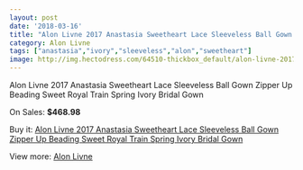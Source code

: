 ```yaml
---
layout: post
date: '2018-03-16'
title: "Alon Livne 2017 Anastasia Sweetheart Lace Sleeveless Ball Gown Zipper Up Beading Sweet Royal Train Spring Ivory Bridal Gown"
category: Alon Livne
tags: ["anastasia","ivory","sleeveless","alon","sweetheart"]
image: http://img.hectodress.com/64510-thickbox_default/alon-livne-2017-anastasia-sweetheart-lace-sleeveless-ball-gown-zipper-up-beading-sweet-royal-train-spring-ivory-bridal-gown.jpg
---
```

Alon Livne 2017 Anastasia Sweetheart Lace Sleeveless Ball Gown Zipper Up Beading Sweet Royal Train Spring Ivory Bridal Gown

On Sales: **$468.98**
<a href="https://www.hectodress.com/alon-livne/20908-alon-livne-2017-anastasia-sweetheart-lace-sleeveless-ball-gown-zipper-up-beading-sweet-royal-train-spring-ivory-bridal-gown.html"><amp-img layout="responsive" width="600" height="600" src="//img.hectodress.com/64510-thickbox_default/alon-livne-2017-anastasia-sweetheart-lace-sleeveless-ball-gown-zipper-up-beading-sweet-royal-train-spring-ivory-bridal-gown.jpg" alt="Alon Livne 2017 Anastasia Sweetheart Lace Sleeveless Ball Gown Zipper Up Beading Sweet Royal Train Spring Ivory Bridal Gown 0" /></a>
<a href="https://www.hectodress.com/alon-livne/20908-alon-livne-2017-anastasia-sweetheart-lace-sleeveless-ball-gown-zipper-up-beading-sweet-royal-train-spring-ivory-bridal-gown.html"><amp-img layout="responsive" width="600" height="600" src="//img.hectodress.com/64517-thickbox_default/alon-livne-2017-anastasia-sweetheart-lace-sleeveless-ball-gown-zipper-up-beading-sweet-royal-train-spring-ivory-bridal-gown.jpg" alt="Alon Livne 2017 Anastasia Sweetheart Lace Sleeveless Ball Gown Zipper Up Beading Sweet Royal Train Spring Ivory Bridal Gown 1" /></a>
<a href="https://www.hectodress.com/alon-livne/20908-alon-livne-2017-anastasia-sweetheart-lace-sleeveless-ball-gown-zipper-up-beading-sweet-royal-train-spring-ivory-bridal-gown.html"><amp-img layout="responsive" width="600" height="600" src="//img.hectodress.com/64516-thickbox_default/alon-livne-2017-anastasia-sweetheart-lace-sleeveless-ball-gown-zipper-up-beading-sweet-royal-train-spring-ivory-bridal-gown.jpg" alt="Alon Livne 2017 Anastasia Sweetheart Lace Sleeveless Ball Gown Zipper Up Beading Sweet Royal Train Spring Ivory Bridal Gown 2" /></a>
<a href="https://www.hectodress.com/alon-livne/20908-alon-livne-2017-anastasia-sweetheart-lace-sleeveless-ball-gown-zipper-up-beading-sweet-royal-train-spring-ivory-bridal-gown.html"><amp-img layout="responsive" width="600" height="600" src="//img.hectodress.com/64515-thickbox_default/alon-livne-2017-anastasia-sweetheart-lace-sleeveless-ball-gown-zipper-up-beading-sweet-royal-train-spring-ivory-bridal-gown.jpg" alt="Alon Livne 2017 Anastasia Sweetheart Lace Sleeveless Ball Gown Zipper Up Beading Sweet Royal Train Spring Ivory Bridal Gown 3" /></a>
<a href="https://www.hectodress.com/alon-livne/20908-alon-livne-2017-anastasia-sweetheart-lace-sleeveless-ball-gown-zipper-up-beading-sweet-royal-train-spring-ivory-bridal-gown.html"><amp-img layout="responsive" width="600" height="600" src="//img.hectodress.com/64514-thickbox_default/alon-livne-2017-anastasia-sweetheart-lace-sleeveless-ball-gown-zipper-up-beading-sweet-royal-train-spring-ivory-bridal-gown.jpg" alt="Alon Livne 2017 Anastasia Sweetheart Lace Sleeveless Ball Gown Zipper Up Beading Sweet Royal Train Spring Ivory Bridal Gown 4" /></a>
<a href="https://www.hectodress.com/alon-livne/20908-alon-livne-2017-anastasia-sweetheart-lace-sleeveless-ball-gown-zipper-up-beading-sweet-royal-train-spring-ivory-bridal-gown.html"><amp-img layout="responsive" width="600" height="600" src="//img.hectodress.com/64513-thickbox_default/alon-livne-2017-anastasia-sweetheart-lace-sleeveless-ball-gown-zipper-up-beading-sweet-royal-train-spring-ivory-bridal-gown.jpg" alt="Alon Livne 2017 Anastasia Sweetheart Lace Sleeveless Ball Gown Zipper Up Beading Sweet Royal Train Spring Ivory Bridal Gown 5" /></a>
<a href="https://www.hectodress.com/alon-livne/20908-alon-livne-2017-anastasia-sweetheart-lace-sleeveless-ball-gown-zipper-up-beading-sweet-royal-train-spring-ivory-bridal-gown.html"><amp-img layout="responsive" width="600" height="600" src="//img.hectodress.com/64512-thickbox_default/alon-livne-2017-anastasia-sweetheart-lace-sleeveless-ball-gown-zipper-up-beading-sweet-royal-train-spring-ivory-bridal-gown.jpg" alt="Alon Livne 2017 Anastasia Sweetheart Lace Sleeveless Ball Gown Zipper Up Beading Sweet Royal Train Spring Ivory Bridal Gown 6" /></a>
<a href="https://www.hectodress.com/alon-livne/20908-alon-livne-2017-anastasia-sweetheart-lace-sleeveless-ball-gown-zipper-up-beading-sweet-royal-train-spring-ivory-bridal-gown.html"><amp-img layout="responsive" width="600" height="600" src="//img.hectodress.com/64511-thickbox_default/alon-livne-2017-anastasia-sweetheart-lace-sleeveless-ball-gown-zipper-up-beading-sweet-royal-train-spring-ivory-bridal-gown.jpg" alt="Alon Livne 2017 Anastasia Sweetheart Lace Sleeveless Ball Gown Zipper Up Beading Sweet Royal Train Spring Ivory Bridal Gown 7" /></a>

Buy it: [Alon Livne 2017 Anastasia Sweetheart Lace Sleeveless Ball Gown Zipper Up Beading Sweet Royal Train Spring Ivory Bridal Gown](https://www.hectodress.com/alon-livne/20908-alon-livne-2017-anastasia-sweetheart-lace-sleeveless-ball-gown-zipper-up-beading-sweet-royal-train-spring-ivory-bridal-gown.html "Alon Livne 2017 Anastasia Sweetheart Lace Sleeveless Ball Gown Zipper Up Beading Sweet Royal Train Spring Ivory Bridal Gown")

View more: [Alon Livne](https://www.hectodress.com/314-alon-livne "Alon Livne")